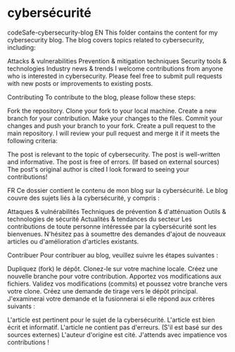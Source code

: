 # cybersécurité
codeSafe-cybersecurity-blog
EN
This folder contains the content for my cybersecurity blog. The blog covers topics related to cybersecurity, including:

Attacks & vulnerabilities
Prevention & mitigation techniques
Security tools & technologies
Industry news & trends
I welcome contributions from anyone who is interested in cybersecurity. Please feel free to submit pull requests with new posts or improvements to existing posts.

Contributing
To contribute to the blog, please follow these steps:

Fork the repository.
Clone your fork to your local machine.
Create a new branch for your contribution.
Make your changes to the files.
Commit your changes and push your branch to your fork.
Create a pull request to the main repository.
I will review your pull request and merge it if it meets the following criteria:

The post is relevant to the topic of cybersecurity.
The post is well-written and informative.
The post is free of errors.
(If based on external sources) The post's original author is cited
I look forward to seeing your contributions!

FR
Ce dossier contient le contenu de mon blog sur la cybersécurité. Le blog couvre des sujets liés à la cybersécurité, y compris :

Attaques & vulnérabilités
Techniques de prévention & d'atténuation
Outils & technologies de sécurité
Actualités & tendances du secteur
Les contributions de toute personne intéressée par la cybersécurité sont les bienvenues. N'hésitez pas à soumettre des demandes d'ajout de nouveaux articles ou d'amélioration d'articles existants.

Contribuer
Pour contribuer au blog, veuillez suivre les étapes suivantes :

Dupliquez (fork) le dépôt.
Clonez-le sur votre machine locale.
Créez une nouvelle branche pour votre contribution.
Apportez vos modifications aux fichiers.
Validez vos modifications (commits) et poussez votre branche vers votre clone.
Créez une demande de tirage vers le dépôt principal.
J'examinerai votre demande et la fusionnerai si elle répond aux critères suivants :

L'article est pertinent pour le sujet de la cybersécurité.
L'article est bien écrit et informatif.
L'article ne contient pas d'erreurs.
(S'il est basé sur des sources externes) L'auteur d'origine est cité.
J'attends avec impatience vos contributions !
